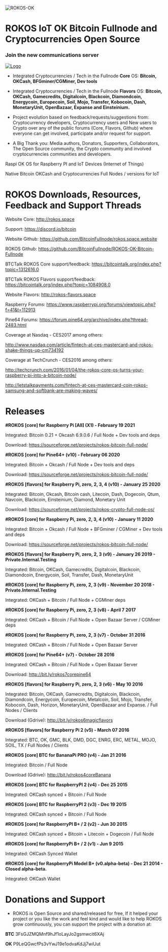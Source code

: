 ![ROKOS-OK](https://i.imgur.com/YYXJ9up.png)

ROKOS IoT OK Bitcoin Fullnode and Cryptocurrencies Open Source
=========================== 

### Join the new communications server
<a href="https://discord.io/bitcoin">
    <img alt="Logo" src="https://discordapp.com/api/guilds/213747404745211904/widget.png?style=banner2">
  </a>

* Integrated Cryptocurrencies / Tech in the Fullnode **Core** OS: **Bitcoin, OKCash, BFGminer/CGMiner, Dev tools**  
  
* Integrated Cryptocurrencies / Tech in the Fullnode **Flavors** OS: **Bitcoin, OKCash, Gamecredits, Digitalcoin, Blackcoin, Diamondcoin, Energycoin, Europecoin, Soil, Mojo, Transfer, Kobocoin, Dash, MonetaryUnit, OpenBazaar, Expanse and Einsteinium.**

* Project evolution based on feedback/requests/suggestions from: Cryptocurrency developers, Cryptocurrency users and New users to Crypto over any of the public forums (Core, Flavors, Github) where everyone can get involved, participate and/or request for support.

* A Big Thank you: Media authors, Donators, Supporters, Collaborators, The Open Source community, the Crypto community and involved cryptocurrencies communities and developers.

Raspi OK OS for Raspberry PI and IoT Devices (Internet of Things)

Native Bitcoin OKCash and Cryptocurrencies Full Nodes / versions for IoT

ROKOS Downloads, Resources, Feedback and Support Threads 
===========================

Website Core: http://rokos.space

Support: https://discord.io/bitcoin

Website Github: https://github.com/BitcoinFullnode/rokos.space.website

ROKOS Github: https://github.com/BitcoinFullnode/ROKOS-OK-Bitcoin-Fullnode

BTCTalk ROKOS Core support/feedback: https://bitcointalk.org/index.php?topic=1312616.0

BTCTalk ROKOS Flavors support/feedback: https://bitcointalk.org/index.php?topic=1084908.0

Website Flavors: http://rokos-flavors.space

Raspberry Forums: https://www.raspberrypi.org/forums/viewtopic.php?f=41&t=112913

Pine64 Forums: https://forum.pine64.org/archive/index.php?thread-2483.html


Coverage at Nasdaq - CES2017 among others:

http://www.nasdaq.com/article/fintech-at-ces-mastercard-and-rokos-shake-things-up-cm734192

Coverage at TechCrunch - CES2016 among others: 

http://techcrunch.com/2016/01/04/the-rokos-core-os-turns-your-raspberry-pi-into-a-bitcoin-node/

http://letstalkpayments.com/fintech-at-ces-mastercard-coin-rokos-samsung-and-softbank-are-making-waves/


Releases
===========================

**#ROKOS [core] for Raspberry Pi [All] (X1) - February 19 2021**

Integrated: Bitcoin 0.21 + Okcash 6.9.0.6 / Full Node + Dev tools and deps

Download:
https://sourceforge.net/projects/rokos-bitcoin-full-node/

**#ROKOS [core] for Pine64+ (v10) - February 06 2020**

Integrated: Bitcoin + Okcash / Full Node + Dev tools and deps

Download:
https://sourceforge.net/projects/rokos-bitcoin-full-node/

**#ROKOS [flavors] for Raspberry Pi, zero, 2, 3, 4 (v10) - January 25 2020**

Integrated: Bitcoin, Okcash, Bitcoin cash, Litecoin, Dash, Dogecoin, Qtum, Navcoin, Blackcoin, Einsteinium, Diamond, Monetary Unit

Download:
https://sourceforge.net/projects/rokos-crypto-full-node-os/

**#ROKOS [core] for Raspberry Pi, zero, 2, 3, 4 (v10) - January 11 2020**

Integrated: Bitcoin + Okcash / Full Node + BFGminer / CGMiner + Dev tools and deps

Download:
https://sourceforge.net/projects/rokos-bitcoin-full-node/

**#ROKOS [flavors] for Raspberry Pi, zero, 2, 3 (v9) - January 26 2019 - Private.Internal.Testing**

Integrated: Bitcoin, OKCash, Gamecredits, Digitalcoin, Blackcoin, Diamondcoin, Energycoin, Soil, Transfer, Dash, MonetaryUnit

**#ROKOS [core] for Raspberry Pi, zero, 2, 3 (v9) - November 20 2018 - Private.Internal.Testing**

Integrated: OKCash + Bitcoin / Full Node + CGMiner deps

**#ROKOS [core] for Raspberry Pi, zero, 2, 3 (v8) - April 7 2017**

Integrated: OKCash + Bitcoin / Full Node + Open Bazaar Server / CGMiner deps

**#ROKOS [core] for Raspberry Pi, zero, 2, 3 (v7) - October 31 2016**

Integrated: OKCash + Bitcoin / Full Node + Open Bazaar Server

**#ROKOS [core] for Pine64+ (v7) - October 28 2016**

Integrated: OKCash + Bitcoin / Full Node + Open Bazaar Server

Download:
http://bit.ly/rokos7corepine64

**#ROKOS [flavors] for Raspberry Pi, zero, 2, 3 (v6) - May 10 2016**

Integrated: Bitcoin, OKCash, Gamecredits, Digitalcoin, Blackcoin, Diamondcoin, Energycoin, Europecoin, Metalcoin, Soil, Mojo, Transfer, Kobocoin, Dash, Horizon, MonetaryUnit, OpenBazaar and Expanse. / Full Nodes / Clients

Download (Gdrive): 
http://bit.ly/rokos6magicflavors

**#ROKOS [flavors] for Raspberry Pi 2 (v5) - March 07 2016**

Integrated: BTC, OK, GMC, BLK, DMD, DGC, ENRG, ERC, METAL, MOJO, SOIL, TX / Full Nodes / Clients

**#ROKOS [core] BTC for BananaPi PRO (v4) - Jan 21 2016**

Integrated: Bitcoin / Full Node

Download (Gdrive): 
http://bit.ly/rokos4coreBanana

**#ROKOS [core] BTC for RaspberryPI 2 (v4) - Dec 25 2015**

Integrated: OKCash synced + Bitcoin / Full Node

**#ROKOS [core] BTC for RaspberryPI 2 (v3) - Dec 19 2015**

Integrated: OKCash synced + Bitcoin / Full Node

**#ROKOS [core] for RaspberryPI B+ / 2  (v2) - Jun 30 2015**

Integrated: OKCash synced + Bitcoin + Litecoin + Dogecoin / Full Node

**#ROKOS [core] for RaspberryPi B+ / 2 (v1) - Jun 9 2015**

Integrated: OKCash Synced Wallet

**#ROKOS [core] for RaspberryPi Model B+ (v0.alpha-beta) - Dec 21 2014 - Closed alpha-beta.**

Integrated: OKCash Wallet


Donations and Support
===========================

* ROKOS is Open Source and shared/released for free, If it helped your project or you like the work and feel kind and would like to help ROKOS grow continuously, you can support the project with a donation at:

**BTC**  3FsGJZMQMnf9hJf1oLayJo2gsmwcit6XAj

**OK**  P9LeQGwcfPs3vYwJ19e1odvaKdJj7wiUut
